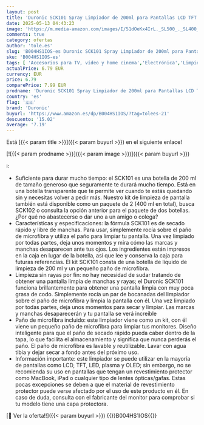 ```yaml
---
layout: post
title: 'Duronic SCK101 Spray Limpiador de 200ml para Pantallas LCD TFT LED Plasma OLED 4K TV iPad Smartphone para Ordenadores portátiles y Lentes de cámaras y Gafas – Kit de Spray y paño de Microfibra'
date: 2025-05-13 04:43:23
image: 'https://m.media-amazon.com/images/I/51dOeKx4IrL._SL500_._SL400_.jpg'
comments: true
category: ofertas
author: 'tole.es'
slug: 'B004HS1IOS-es Duronic SCK101 Spray Limpiador de 200ml para Pantallas LCD...'
sku: 'B004HS1IOS-es'
tags: [ 'Accesorios para TV, vídeo y home cinema','Electrónica','Limpieza de pantallas','Limpieza para imagen y sonido','TV, vídeo y home cinema','duronic','ipad','🇪🇸', ]
actualPrice: 6.79 EUR
currency: EUR
price: 6.79
comparePrice: 7.99 EUR
prodname: 'Duronic SCK101 Spray Limpiador de 200ml para Pantallas LCD TFT LED Plasma OLED 4K TV iPad Smartphone para Ordenadores portátiles y Lentes de cámaras y Gafas – Kit de Spray y paño de Microfibra'
country: 'es'
flag: '🇪🇸'
brand: 'Duronic'
buyurl: 'https://www.amazon.es/dp/B004HS1IOS/?tag=tolees-21'
descuento: '15.02'
average: '7.19'
---
```


Está [{{< param title >}}]({{< param buyurl >}}) en el siguiente enlace!

[![{{< param prodname >}}]({{< param image >}})]({{< param buyurl >}})

ℹ️:

- Suficiente para durar mucho tiempo: el SCK101 es una botella de 200 ml de tamaño generoso que seguramente te durará mucho tiempo. Está en una botella transparente que te permite ver cuando te estás quedando sin y necesitas volver a pedir más. Nuestro kit de limpieza de pantalla también está disponible como un paquete de 2 (400 ml en total), busca SCK102 o consulta la opción anterior para el paquete de dos botellas. ¿Por qué no abastecerse o dar uno a un amigo o colega?
- Características y especificaciones: la fórmula SCK101 es de secado rápido y libre de manchas. Para usar, simplemente rocía sobre el paño de microfibra y utiliza el paño para limpiar tu pantalla. Una vez limpiado por todas partes, deja unos momentos y mira cómo las marcas y manchas desaparecen ante tus ojos. Los ingredientes están impresos en la caja en lugar de la botella, así que lee y conserva la caja para futuras referencias. El kit SCK101 consta de una botella de líquido de limpieza de 200 ml y un pequeño paño de microfibra.
- Limpieza sin rayas por fin: no hay necesidad de sudar tratando de obtener una pantalla limpia de manchas y rayas; el Duronic SCK101 funciona brillantemente para obtener una pantalla limpia con muy poca grasa de codo. Simplemente rocía un par de bocanadas del limpiador sobre el paño de microfibra y limpia la pantalla con él. Una vez limpiado por todas partes, deja unos momentos para secar y limpiar. Las marcas y manchas desaparecerán y tu pantalla se verá increíble
- Paño de microfibra incluido: este limpiador viene como un kit, con él viene un pequeño paño de microfibra para limpiar tus monitores. Diseño inteligente para que el paño de secado rápido pueda caber dentro de la tapa, lo que facilita el almacenamiento y significa que nunca perderás el paño. El paño de microfibra es lavable y reutilizable. Lavar con agua tibia y dejar secar a fondo antes del próximo uso.
- Información importante: este limpiador se puede utilizar en la mayoría de pantallas como LCD, TFT, LED, plasma y OLED; sin embargo, no se recomienda su uso en pantallas que tengan un revestimiento protector como MacBook, iPad o cualquier tipo de lentes ópticas/gafas. Estas pocas excepciones se deben a que el material de revestimiento protector puede verse afectado por el uso de este producto en él. En caso de duda, consulta con el fabricante del monitor para comprobar si tu modelo tiene una capa protectora.

[🛒 Ver la oferta!!]({{< param buyurl >}})
{{<world>}}B004HS1IOS{{</world>}}
